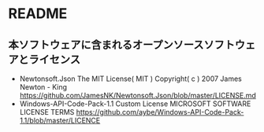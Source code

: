 # README
## 本ソフトウェアに含まれるオープンソースソフトウェアとライセンス
- Newtonsoft.Json
  The MIT License( MIT )
  Copyright( c ) 2007 James Newton - King
  https://github.com/JamesNK/Newtonsoft.Json/blob/master/LICENSE.md
- Windows-API-Code-Pack-1.1
  Custom License
  MICROSOFT SOFTWARE LICENSE TERMS
  https://github.com/aybe/Windows-API-Code-Pack-1.1/blob/master/LICENCE
